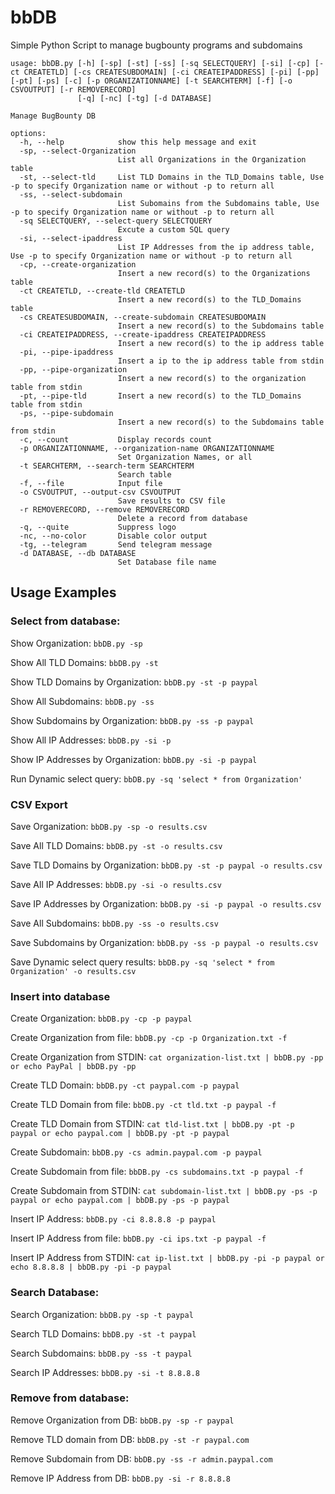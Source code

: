 # bbDB
Simple Python Script to manage bugbounty programs and subdomains


```
usage: bbDB.py [-h] [-sp] [-st] [-ss] [-sq SELECTQUERY] [-si] [-cp] [-ct CREATETLD] [-cs CREATESUBDOMAIN] [-ci CREATEIPADDRESS] [-pi] [-pp] [-pt] [-ps] [-c] [-p ORGANIZATIONNAME] [-t SEARCHTERM] [-f] [-o CSVOUTPUT] [-r REMOVERECORD]
               [-q] [-nc] [-tg] [-d DATABASE]

Manage BugBounty DB

options:
  -h, --help            show this help message and exit
  -sp, --select-Organization
                        List all Organizations in the Organization table
  -st, --select-tld     List TLD Domains in the TLD_Domains table, Use -p to specify Organization name or without -p to return all
  -ss, --select-subdomain
                        List Subomains from the Subdomains table, Use -p to specify Organization name or without -p to return all
  -sq SELECTQUERY, --select-query SELECTQUERY
                        Excute a custom SQL query
  -si, --select-ipaddress
                        List IP Addresses from the ip address table, Use -p to specify Organization name or without -p to return all
  -cp, --create-organization
                        Insert a new record(s) to the Organizations table
  -ct CREATETLD, --create-tld CREATETLD
                        Insert a new record(s) to the TLD_Domains table
  -cs CREATESUBDOMAIN, --create-subdomain CREATESUBDOMAIN
                        Insert a new record(s) to the Subdomains table
  -ci CREATEIPADDRESS, --create-ipaddress CREATEIPADDRESS
                        Insert a new record(s) to the ip address table
  -pi, --pipe-ipaddress
                        Insert a ip to the ip address table from stdin
  -pp, --pipe-organization
                        Insert a new record(s) to the organization table from stdin
  -pt, --pipe-tld       Insert a new record(s) to the TLD_Domains table from stdin
  -ps, --pipe-subdomain
                        Insert a new record(s) to the Subdomains table from stdin
  -c, --count           Display records count
  -p ORGANIZATIONNAME, --organization-name ORGANIZATIONNAME
                        Set Organization Names, or all
  -t SEARCHTERM, --search-term SEARCHTERM
                        Search table
  -f, --file            Input file
  -o CSVOUTPUT, --output-csv CSVOUTPUT
                        Save results to CSV file
  -r REMOVERECORD, --remove REMOVERECORD
                        Delete a record from database
  -q, --quite           Suppress logo
  -nc, --no-color       Disable color output
  -tg, --telegram       Send telegram message
  -d DATABASE, --db DATABASE
                        Set Database file name
```


## Usage Examples

### Select from database:

Show Organization: ```bbDB.py -sp```

Show All TLD Domains: ```bbDB.py -st```

Show TLD Domains by Organization: ```bbDB.py -st -p paypal```

Show All Subdomains: ```bbDB.py -ss```

Show Subdomains by Organization: ```bbDB.py -ss -p paypal```

Show All IP Addresses: ```bbDB.py -si -p```

Show IP Addresses by Organization: ```bbDB.py -si -p paypal```

Run Dynamic select query: ```bbDB.py -sq 'select * from Organization'```

### CSV Export

Save Organization: ```bbDB.py -sp -o results.csv```

Save All TLD Domains: ```bbDB.py -st -o results.csv```

Save TLD Domains by Organization: ```bbDB.py -st -p paypal -o results.csv```

Save All IP Addresses: ```bbDB.py -si -o results.csv```

Save IP Addresses by Organization: ```bbDB.py -si -p paypal -o results.csv```

Save All Subdomains: ```bbDB.py -ss -o results.csv```

Save Subdomains by Organization: ```bbDB.py -ss -p paypal -o results.csv```

Save Dynamic select query results: ```bbDB.py -sq 'select * from Organization' -o results.csv```

### Insert into database

Create Organization: ```bbDB.py -cp -p paypal```

Create Organization from file: ```bbDB.py -cp -p Organization.txt -f```

Create Organization from STDIN: ```cat organization-list.txt | bbDB.py -pp or echo PayPal | bbDB.py -pp```

Create TLD Domain: ```bbDB.py -ct paypal.com -p paypal```

Create TLD Domain from file: ```bbDB.py -ct tld.txt -p paypal -f```

Create TLD Domain from STDIN: ```cat tld-list.txt | bbDB.py -pt -p paypal or echo paypal.com | bbDB.py -pt -p paypal```

Create Subdomain: ```bbDB.py -cs admin.paypal.com -p paypal```

Create Subdomain from file: ```bbDB.py -cs subdomains.txt -p paypal -f```

Create Subdomain from STDIN: ```cat subdomain-list.txt | bbDB.py -ps -p paypal or echo paypal.com | bbDB.py -ps -p paypal```

Insert IP Address: ```bbDB.py -ci 8.8.8.8 -p paypal```

Insert IP Address from file: ```bbDB.py -ci ips.txt -p paypal -f```

Insert IP Address from STDIN: ```cat ip-list.txt | bbDB.py -pi -p paypal or echo 8.8.8.8 | bbDB.py -pi -p paypal```

### Search Database:

Search Organization: ```bbDB.py -sp -t paypal```

Search TLD Domains: ```bbDB.py -st -t paypal```

Search Subdomains: ```bbDB.py -ss -t paypal```

Search IP Addresses: ```bbDB.py -si -t 8.8.8.8```

### Remove from database:


Remove Organization from DB: ```bbDB.py -sp -r paypal```

Remove TLD domain from DB: ```bbDB.py -st -r paypal.com```

Remove Subdomain from DB: ```bbDB.py -ss -r admin.paypal.com```

Remove IP Address from DB: ```bbDB.py -si -r 8.8.8.8```